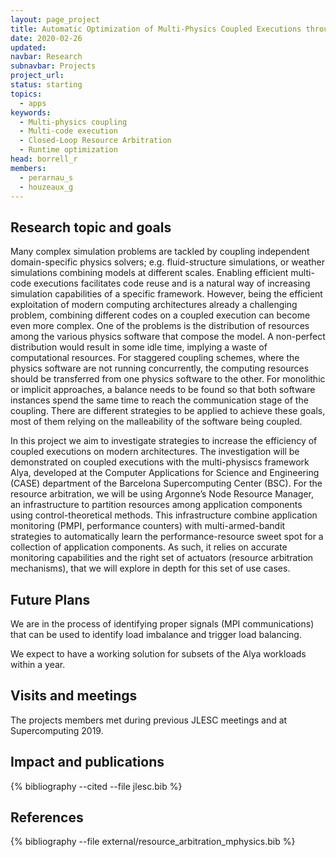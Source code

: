 ```yaml
---
layout: page_project
title: Automatic Optimization of Multi-Physics Coupled Executions through Closed-Loop Resource Arbitration
date: 2020-02-26
updated:
navbar: Research
subnavbar: Projects
project_url:
status: starting
topics:
  - apps
keywords:
  - Multi-physics coupling
  - Multi-code execution
  - Closed-Loop Resource Arbitration
  - Runtime optimization
head: borrell_r
members:
  - perarnau_s
  - houzeaux_g  
---
```


## Research topic and goals

Many complex simulation problems are tackled by coupling independent
domain-specific physics solvers; e.g. fluid-structure simulations, or weather
simulations combining models at different scales. Enabling efficient multi-code
executions facilitates code reuse and is a natural way of increasing simulation
capabilities of a specific framework. However, being the efficient exploitation
of modern computing architectures already a challenging problem, combining
different codes on a coupled execution can become even more complex. One of the
problems is the distribution of resources among the various physics software
that compose the model. A non-perfect distribution would result in some idle
time, implying a waste of computational resources. For staggered coupling
schemes, where the physics software are not running concurrently, the computing
resources should be transferred from one physics software to the other. For
monolithic or implicit approaches, a balance needs to be found so that both
software instances spend the same time to reach the communication stage of the
coupling. There are different strategies to be applied to achieve these goals,
most of them relying on the malleability of the software being coupled.

In this project we aim to investigate strategies to increase the efficiency of
coupled executions on modern architectures. The investigation will be
demonstrated on coupled executions with the multi-physiscs framework Alya,
developed at the Computer Applications for Science and Engineering (CASE)
department of the Barcelona Supercomputing Center (BSC). For the resource
arbitration, we will be using Argonne’s Node Resource Manager, an
infrastructure to partition resources among application components using
control-theoretical methods. This infrastructure combine application monitoring
(PMPI, performance counters) with multi-armed-bandit strategies to
automatically learn the performance-resource sweet spot for a collection of
application components. As such, it relies on accurate monitoring capabilities
and the right set of actuators (resource arbitration mechanisms), that we will
explore in depth for this set of use cases.

## Future Plans 

We are in the process of identifying proper signals (MPI communications) that
can be used to identify load imbalance and trigger load balancing.

We expect to have a working solution for subsets of the Alya workloads within
a year.


## Visits and meetings

The projects members met during previous JLESC meetings and at Supercomputing
2019.

## Impact and publications

{% bibliography --cited --file jlesc.bib %}


## References

{% bibliography --file external/resource_arbitration_mphysics.bib %}
